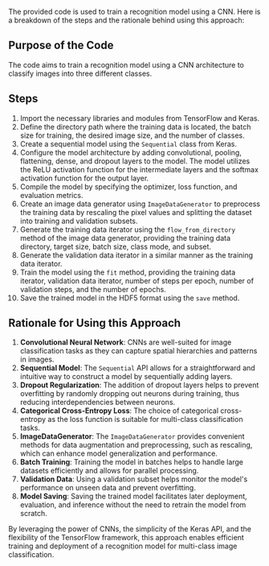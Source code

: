 The provided code is used to train a recognition model using a CNN. Here is a breakdown of the steps and the rationale behind using this approach:

## Purpose of the Code
The code aims to train a recognition model using a CNN architecture to classify images into three different classes.

## Steps
1. Import the necessary libraries and modules from TensorFlow and Keras.
2. Define the directory path where the training data is located, the batch size for training, the desired image size, and the number of classes.
3. Create a sequential model using the `Sequential` class from Keras.
4. Configure the model architecture by adding convolutional, pooling, flattening, dense, and dropout layers to the model. The model utilizes the ReLU activation function for the intermediate layers and the softmax activation function for the output layer.
5. Compile the model by specifying the optimizer, loss function, and evaluation metrics.
6. Create an image data generator using `ImageDataGenerator` to preprocess the training data by rescaling the pixel values and splitting the dataset into training and validation subsets.
7. Generate the training data iterator using the `flow_from_directory` method of the image data generator, providing the training data directory, target size, batch size, class mode, and subset.
8. Generate the validation data iterator in a similar manner as the training data iterator.
9. Train the model using the `fit` method, providing the training data iterator, validation data iterator, number of steps per epoch, number of validation steps, and the number of epochs.
10. Save the trained model in the HDF5 format using the `save` method.

## Rationale for Using this Approach
1. **Convolutional Neural Network**: CNNs are well-suited for image classification tasks as they can capture spatial hierarchies and patterns in images.
2. **Sequential Model**: The `Sequential` API allows for a straightforward and intuitive way to construct a model by sequentially adding layers.
3. **Dropout Regularization**: The addition of dropout layers helps to prevent overfitting by randomly dropping out neurons during training, thus reducing interdependencies between neurons.
4. **Categorical Cross-Entropy Loss**: The choice of categorical cross-entropy as the loss function is suitable for multi-class classification tasks.
5. **ImageDataGenerator**: The `ImageDataGenerator` provides convenient methods for data augmentation and preprocessing, such as rescaling, which can enhance model generalization and performance.
6. **Batch Training**: Training the model in batches helps to handle large datasets efficiently and allows for parallel processing.
7. **Validation Data**: Using a validation subset helps monitor the model's performance on unseen data and prevent overfitting.
8. **Model Saving**: Saving the trained model facilitates later deployment, evaluation, and inference without the need to retrain the model from scratch.

By leveraging the power of CNNs, the simplicity of the Keras API, and the flexibility of the TensorFlow framework, this approach enables efficient training and deployment of a recognition model for multi-class image classification.
